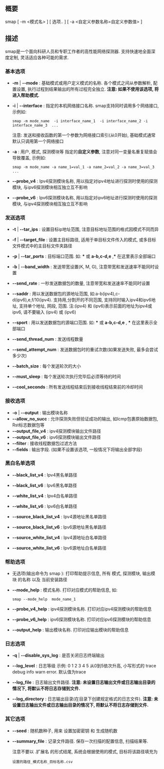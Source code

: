 ## 概要

smap [ -m  <模式名> ]   [ 选项.. ]   [ -a  <自定义参数名称=自定义参数值> ]

## 描述

smap是一个面向科研人员和专职工作者的高性能网络探测器. 支持快速地全面深度定制, 灵活适应各种可能的需求. 

### 基本选项

- **-m**  |  **--mode**  : 基础模式或用户定义模式的名称. 各个模式之间从参数解析, 配置设置, 执行过程到结果输出的所有过程完全独立. **注意: 如果不使用该选项, 将进入帮助模式.**

- **-i** |  **--interface** :  指定的本机网络接口名称. smap支持同时调用多个网络接口, 示例如:

  ```shell
  smap -m mode_name  -i interface_name_1  -i interface_name_2 -i interface_name_3  ...
  ```

  注意:  发送和接收函数的第一个参数为网络接口索引(从0开始), 基础模式通常默认只调用第一个网络接口

- **-a** : 用户, 模式, 探测模块等 指定的**自定义参数**,  注意对同一变量名重复赋值会导致覆盖, 示例如:

  ```shell
  smap -m mode_name -a name_1=val_1 -a name_2=val_2 -a name_3=val_3  ...
  ```

- **--probe_v4** : Ipv4探测模块名称, 用以指定对ipv4地址进行探测时使用的探测模块, 与ipv6探测模块相互独立互不影响

- **--probe_v6** : Ipv6探测模块名称, 用以指定对ipv6地址进行探测时使用的探测模块, 与ipv4探测模块相互独立互不影响

### 发送选项

- **-t** | **--tar_ips** : 设置目标ip地址范围, 注意目标地址范围的格式因模式不同而异

- **-f** | **--target_file** : 设置主目标路径, 适用于单目标文件传入的模式, 或多目标文件模式中的主目标文件夹路径

- **-p** | **--tar_ports** : 目标端口范围. 如:  **\*** 或 **a-b,c-d,e**  ,**\*** 在这里表示全部端口

- **-b** | **--band_width** : 发送带宽设置(K, M, G), 注意带宽和发送速率不能同时设置

- **--send_rate** : 一秒发送数据包的数量, 注意带宽和发送速率不能同时设置

- **--saddr** : 用以发送数据包的源地址范围, 如:a-b(ipv4),c-d(ipv6),e,f/10(ipv4). 支持用,分割开的不同范围, 支持同时输入ipv4和ipv6地址, 支持单个地址, 网段, 范围.  注:(ipv4) 和 (ipv6)表示前面的地址为ipv4或ipv6, 请不要输入 (ipv4) 或 (ipv6)

- **--sport** : 用以发送数据包的源端口范围. 如:  **\*** 或 **a-b,c-d,e**  , **\*** 在这里表示全部端口

- **--send_thread_num** : 发送线程数量

- **--send_attempt_num** : 发送数据包时的重试次数(如果发送失败, 最多会尝试多少次)

- **--batch_size** : 每个发送轮次的大小

- **--must_sleep** : 每个发送轮次执行完毕后必须等待的时间

- **--cool_seconds** : 所有发送线程结束后到接收线程结束前的冷却时间

### 接收选项

- **-o** | **--output** : 输出模块名称
- **--allow_no_succ** :  允许探测失败但验证成功的输出, 如Icmp包裹原始数据包, Rst标志数据包等
- **--output_file_v4** :  ipv4探测模块输出文件路径
- **--output_file_v6** :  ipv6探测模块输出文件路径
- **--filter** : 接收线程数据包过滤方法
- **--fields** : 输出字段. (如果不设置该选项, 一般情况下将输出全部字段)

### 黑白名单选项

- **--black_list_v4** : Ipv4黑名单路径

- **--black_list_v6** : Ipv6黑名单路径

- **--white_list_v4** : Ipv4白名单路径

- **--white_list_v6** : Ipv6白名单路径

- **--source_black_list_v4** : Ipv4源地址黑名单路径

- **--source_black_list_v6** : Ipv6源地址黑名单路径

- **--source_white_list_v4** : Ipv4源地址白名单路径

- **--source_white_list_v6** : Ipv6源地址白名单路径

### 帮助选项

- 无选项(输出命令为 smap ): 打印帮助提示信息, 所有 模式, 探测模块, 输出模块  的名称 以及 当前安装路径 

- **--mode_help** : 模式名称.  打印对应模式的帮助信息, 如:

  ```shell
  smap --mode_help  mode_name_1
  ```

- **--probe_v4_help** : ipv4探测模块名称.  打印对应ipv4探测模块的帮助信息

- **--probe_v6_help** : ipv6探测模块名称.  打印对应ipv6探测模块的帮助信息

- **--output_help** : 输出模块名称.  打印对应输出模块的帮助信息

### 日志选项

- **-q** | **--disable_sys_log** : 是否关闭日志终端输出

- **--log_level** : 日志等级 示例: 0 1 2 3 4 5 从0到5依次升高, 小写形式的 trace debug info warn error. 默认值为trace

- **--log_file** : 日志输出文件路径.  **注意: 未设置日志输出文件或日志输出目录的情况下, 将默认不将日志存储到文件.**

- **--log_directory** : 日志输出目录(在目录下创建规定格式的日志文件). **注意: 未设置日志输出文件或日志输出目录的情况下, 将默认不将日志存储到文件.**

### 其它选项

- **--seed** : 随机数种子, 用来 设置加密密钥 和 生成随机数

- **--summary_file** : 记录文件路径. 保存一次扫描的配置信息, 扫描结果等. 

  注意不要以 .扩展名 的形式结尾, 系统会根据使用的模式, 目标将该路径填充为

  ```shell
  设置的路径_模式名称_目标名称.csv
  ```